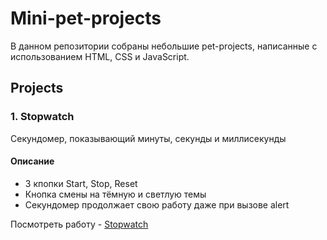 
# Mini-pet-projects

В данном репозитории собраны небольшие pet-projects, написанные с использованием HTML, CSS и JavaScript.

## Projects
### 1. Stopwatch

Секундомер, показывающий минуты, секунды и миллисекунды

#### Описание
- 3 кпопки Start, Stop, Reset 
- Кнопка смены на тёмную и светлую темы
- Секундомер продолжает свою работу даже при вызове alert 

Посмотреть работу - [Stopwatch](https://sivchenko-anna.github.io/Mini-pet-projects/stopwatch/)

